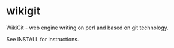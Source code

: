 wikigit
=======

WikiGit - web engine writing on perl and based on git technology.

See INSTALL for instructions.
